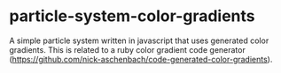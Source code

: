 particle-system-color-gradients
===============================

A simple particle system written in javascript that uses generated color gradients. This is related to a ruby color gradient code generator (https://github.com/nick-aschenbach/code-generated-color-gradients).
